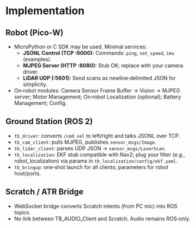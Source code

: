 # Implementation

## Robot (Pico‑W)
- MicroPython or C SDK may be used. Minimal services:
  - **JSONL Control (TCP :9000):** Commands: `ping`, `set_speed`, `imu` (examples).
  - **MJPEG Server (HTTP :8080):** Stub OK; replace with your camera driver.
  - **LiDAR UDP (:5601):** Send scans as newline‑delimited JSON for simplicity.
- On‑robot modules: Camera Sensor Frame Buffer → Vision → MJPEG server; Motor Management; On‑robot Localization (optional); Battery Management; Config.

## Ground Station (ROS 2)
- `tb_driver`: converts `/cmd_vel` to left/right and talks JSONL over TCP.
- `tb_cam_client`: pulls MJPEG, publishes `sensor_msgs/Image`.
- `tb_lidar_client`: parses UDP JSON → `sensor_msgs/LaserScan`.
- `tb_localization`: EKF stub compatible with Nav2; plug your filter (e.g., robot_localization) via params in `tb_localization/config/ekf.yaml`.
- `tb_bringup`: one‑shot launch for all clients; parameters for robot host/ports.

## Scratch / ATR Bridge
- WebSocket bridge converts Scratch intents (from PC mic) into ROS topics.
- No link between TB_AUDIO_Client and Scratch. Audio remains ROS‑only.

